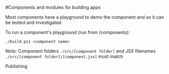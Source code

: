 #Components and modules for building apps

Most components have a playground to demo the component and so it can be tested and investigated

To run a component's playground (run from /components):

```
./build.ps1 <component name>
```
Note: Component folders ```./src/[component folder]``` and JSX filenames ```./src/[component folder]/[component.jsx]``` must match

Publishing
